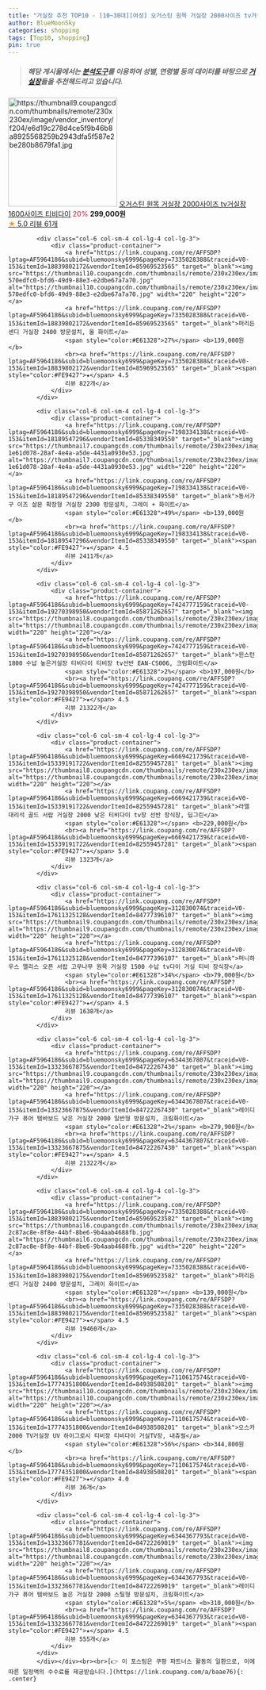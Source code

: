 ```yaml
---
title: "거실장 추천 TOP10 - [10~30대][여성] 오거스틴 원목 거실장 2000사이즈 tv거실장 1600사이즈 티비다이"
author: BlueMoonSky
categories: shopping
tags: [Top10, shopping]
pin: true
---
```


> ##### 해당 게시물에서는 [**분석도구**](https://itemscout.io/)를 이용하여 **성별**, **연령별** 등의 데이터를 바탕으로 [**거실장**](https://link.coupang.com/a/baae76)들을 추천해드리고 있습니다.
<div class="container"><div class="row">
            <div class="col-6 col-sm-4 col-lg-4 col-lg-3">
                <div class="product-container">
                    <a href="https://link.coupang.com/re/AFFSDP?lptag=AF5964186&subid=bluemoonsky6999&pageKey=7002464658&traceid=V0-153&itemId=17178611003&vendorItemId=84350806934" target="_blank"><img src="https://thumbnail9.coupangcdn.com/thumbnails/remote/230x230ex/image/vendor_inventory/f204/e6d19c278d4ce5f9b46b8a8925568259b2943dfa5f587e2be280b8679fa1.jpg" alt="https://thumbnail9.coupangcdn.com/thumbnails/remote/230x230ex/image/vendor_inventory/f204/e6d19c278d4ce5f9b46b8a8925568259b2943dfa5f587e2be280b8679fa1.jpg" width="220" height="220"></a>
                    <a href="https://link.coupang.com/re/AFFSDP?lptag=AF5964186&subid=bluemoonsky6999&pageKey=7002464658&traceid=V0-153&itemId=17178611003&vendorItemId=84350806934" target="_blank">오거스틴 원목 거실장 2000사이즈 tv거실장 1600사이즈 티비다이</a>
                    <span style="color:#E61328">20%</span> <b>299,000원</b>
                    <br><a href="https://link.coupang.com/re/AFFSDP?lptag=AF5964186&subid=bluemoonsky6999&pageKey=7002464658&traceid=V0-153&itemId=17178611003&vendorItemId=84350806934" target="_blank"><span style="color:#FE9427">★</span> 5.0
                    리뷰 61개</a>
                </div>
            </div>
            
            <div class="col-6 col-sm-4 col-lg-4 col-lg-3">
                <div class="product-container">
                    <a href="https://link.coupang.com/re/AFFSDP?lptag=AF5964186&subid=bluemoonsky6999&pageKey=7335028388&traceid=V0-153&itemId=18839802172&vendorItemId=85969523565" target="_blank"><img src="https://thumbnail10.coupangcdn.com/thumbnails/remote/230x230ex/image/retail/images/8157411209910385-570edfc0-bfd6-49d9-88e3-e2dbe67a7a70.jpg" alt="https://thumbnail10.coupangcdn.com/thumbnails/remote/230x230ex/image/retail/images/8157411209910385-570edfc0-bfd6-49d9-88e3-e2dbe67a7a70.jpg" width="220" height="220"></a>
                    <a href="https://link.coupang.com/re/AFFSDP?lptag=AF5964186&subid=bluemoonsky6999&pageKey=7335028388&traceid=V0-153&itemId=18839802172&vendorItemId=85969523565" target="_blank">퍼리든 센디 거실장 2400 방문설치, 올 화이트</a>
                    <span style="color:#E61328">27%</span> <b>139,000원</b>
                    <br><a href="https://link.coupang.com/re/AFFSDP?lptag=AF5964186&subid=bluemoonsky6999&pageKey=7335028388&traceid=V0-153&itemId=18839802172&vendorItemId=85969523565" target="_blank"><span style="color:#FE9427">★</span> 4.5
                    리뷰 822개</a>
                </div>
            </div>
            
            <div class="col-6 col-sm-4 col-lg-4 col-lg-3">
                <div class="product-container">
                    <a href="https://link.coupang.com/re/AFFSDP?lptag=AF5964186&subid=bluemoonsky6999&pageKey=7198334138&traceid=V0-153&itemId=18189547296&vendorItemId=85338349550" target="_blank"><img src="https://thumbnail7.coupangcdn.com/thumbnails/remote/230x230ex/image/retail/images/3378103258109002-1e61d078-28af-4e4a-a5de-4431a0930e53.jpg" alt="https://thumbnail7.coupangcdn.com/thumbnails/remote/230x230ex/image/retail/images/3378103258109002-1e61d078-28af-4e4a-a5de-4431a0930e53.jpg" width="220" height="220"></a>
                    <a href="https://link.coupang.com/re/AFFSDP?lptag=AF5964186&subid=bluemoonsky6999&pageKey=7198334138&traceid=V0-153&itemId=18189547296&vendorItemId=85338349550" target="_blank">동서가구 이즈 살몬 확장형 거실장 2300 방문설치, 그레이 + 화이트</a>
                    <span style="color:#E61328">49%</span> <b>139,000원</b>
                    <br><a href="https://link.coupang.com/re/AFFSDP?lptag=AF5964186&subid=bluemoonsky6999&pageKey=7198334138&traceid=V0-153&itemId=18189547296&vendorItemId=85338349550" target="_blank"><span style="color:#FE9427">★</span> 4.5
                    리뷰 2411개</a>
                </div>
            </div>
            
            <div class="col-6 col-sm-4 col-lg-4 col-lg-3">
                <div class="product-container">
                    <a href="https://link.coupang.com/re/AFFSDP?lptag=AF5964186&subid=bluemoonsky6999&pageKey=7424777159&traceid=V0-153&itemId=19270398950&vendorItemId=85871262657" target="_blank"><img src="https://thumbnail8.coupangcdn.com/thumbnails/remote/230x230ex/image/vendor_inventory/f6b2/14628df9567943702f2f8d80f8aa53016b78a582f123e617d714147d03fe.jpg" alt="https://thumbnail8.coupangcdn.com/thumbnails/remote/230x230ex/image/vendor_inventory/f6b2/14628df9567943702f2f8d80f8aa53016b78a582f123e617d714147d03fe.jpg" width="220" height="220"></a>
                    <a href="https://link.coupang.com/re/AFFSDP?lptag=AF5964186&subid=bluemoonsky6999&pageKey=7424777159&traceid=V0-153&itemId=19270398950&vendorItemId=85871262657" target="_blank">윈스턴 1800 수납 높은거실장 티비다이 티비장 tv선반 EAN-CS006, 크림화이트</a>
                    <span style="color:#E61328">2%</span> <b>197,000원</b>
                    <br><a href="https://link.coupang.com/re/AFFSDP?lptag=AF5964186&subid=bluemoonsky6999&pageKey=7424777159&traceid=V0-153&itemId=19270398950&vendorItemId=85871262657" target="_blank"><span style="color:#FE9427">★</span> 4.5
                    리뷰 21322개</a>
                </div>
            </div>
            
            <div class="col-6 col-sm-4 col-lg-4 col-lg-3">
                <div class="product-container">
                    <a href="https://link.coupang.com/re/AFFSDP?lptag=AF5964186&subid=bluemoonsky6999&pageKey=6669421739&traceid=V0-153&itemId=15339191722&vendorItemId=82559457281" target="_blank"><img src="https://thumbnail8.coupangcdn.com/thumbnails/remote/230x230ex/image/vendor_inventory/9134/19cea9f12053d19dae5b56b75a4ce19874c56d646c47f3e06878c1de1522.jpg" alt="https://thumbnail8.coupangcdn.com/thumbnails/remote/230x230ex/image/vendor_inventory/9134/19cea9f12053d19dae5b56b75a4ce19874c56d646c47f3e06878c1de1522.jpg" width="220" height="220"></a>
                    <a href="https://link.coupang.com/re/AFFSDP?lptag=AF5964186&subid=bluemoonsky6999&pageKey=6669421739&traceid=V0-153&itemId=15339191722&vendorItemId=82559457281" target="_blank">라엘 대리석 골드 서랍 거실장 2000 낮은 티비다이 tv장 선반 장식장, 딥그린</a>
                    <span style="color:#E61328"></span> <b>229,000원</b>
                    <br><a href="https://link.coupang.com/re/AFFSDP?lptag=AF5964186&subid=bluemoonsky6999&pageKey=6669421739&traceid=V0-153&itemId=15339191722&vendorItemId=82559457281" target="_blank"><span style="color:#FE9427">★</span> 5.0
                    리뷰 1323개</a>
                </div>
            </div>
            
            <div class="col-6 col-sm-4 col-lg-4 col-lg-3">
                <div class="product-container">
                    <a href="https://link.coupang.com/re/AFFSDP?lptag=AF5964186&subid=bluemoonsky6999&pageKey=312830074&traceid=V0-153&itemId=17611325128&vendorItemId=84777396107" target="_blank"><img src="https://thumbnail9.coupangcdn.com/thumbnails/remote/230x230ex/image/vendor_inventory/8141/bcc02000b7d3437f0b9de186ff88e563c9f55cf077bfcc56b21ba8b1a67c.jpg" alt="https://thumbnail9.coupangcdn.com/thumbnails/remote/230x230ex/image/vendor_inventory/8141/bcc02000b7d3437f0b9de186ff88e563c9f55cf077bfcc56b21ba8b1a67c.jpg" width="220" height="220"></a>
                    <a href="https://link.coupang.com/re/AFFSDP?lptag=AF5964186&subid=bluemoonsky6999&pageKey=312830074&traceid=V0-153&itemId=17611325128&vendorItemId=84777396107" target="_blank">퍼니하우스 앨리스 오픈 서랍 고무나무 원목 거실장 1500 수납 tv다이 거실 티비 장식장</a>
                    <span style="color:#E61328">34%</span> <b>79,000원</b>
                    <br><a href="https://link.coupang.com/re/AFFSDP?lptag=AF5964186&subid=bluemoonsky6999&pageKey=312830074&traceid=V0-153&itemId=17611325128&vendorItemId=84777396107" target="_blank"><span style="color:#FE9427">★</span> 4.5
                    리뷰 1638개</a>
                </div>
            </div>
            
            <div class="col-6 col-sm-4 col-lg-4 col-lg-3">
                <div class="product-container">
                    <a href="https://link.coupang.com/re/AFFSDP?lptag=AF5964186&subid=bluemoonsky6999&pageKey=6344367807&traceid=V0-153&itemId=13323667875&vendorItemId=84722267430" target="_blank"><img src="https://thumbnail9.coupangcdn.com/thumbnails/remote/230x230ex/image/rs_quotation_api/bfapwmz3/2c6b09f209e94fa5a460a7518f5a782c.jpg" alt="https://thumbnail9.coupangcdn.com/thumbnails/remote/230x230ex/image/rs_quotation_api/bfapwmz3/2c6b09f209e94fa5a460a7518f5a782c.jpg" width="220" height="220"></a>
                    <a href="https://link.coupang.com/re/AFFSDP?lptag=AF5964186&subid=bluemoonsky6999&pageKey=6344367807&traceid=V0-153&itemId=13323667875&vendorItemId=84722267430" target="_blank">레이디가구 퓨어 템바보드 낮은 거실장 2000 일반형 방문설치, 크림화이트</a>
                    <span style="color:#E61328">2%</span> <b>279,900원</b>
                    <br><a href="https://link.coupang.com/re/AFFSDP?lptag=AF5964186&subid=bluemoonsky6999&pageKey=6344367807&traceid=V0-153&itemId=13323667875&vendorItemId=84722267430" target="_blank"><span style="color:#FE9427">★</span> 4.5
                    리뷰 21322개</a>
                </div>
            </div>
            
            <div class="col-6 col-sm-4 col-lg-4 col-lg-3">
                <div class="product-container">
                    <a href="https://link.coupang.com/re/AFFSDP?lptag=AF5964186&subid=bluemoonsky6999&pageKey=7335028388&traceid=V0-153&itemId=18839802175&vendorItemId=85969523582" target="_blank"><img src="https://thumbnail6.coupangcdn.com/thumbnails/remote/230x230ex/image/retail/images/2093375448771480-2c87ac8e-8f8e-44bf-8be6-9b4aab4688fb.jpg" alt="https://thumbnail6.coupangcdn.com/thumbnails/remote/230x230ex/image/retail/images/2093375448771480-2c87ac8e-8f8e-44bf-8be6-9b4aab4688fb.jpg" width="220" height="220"></a>
                    <a href="https://link.coupang.com/re/AFFSDP?lptag=AF5964186&subid=bluemoonsky6999&pageKey=7335028388&traceid=V0-153&itemId=18839802175&vendorItemId=85969523582" target="_blank">퍼리든 센디 거실장 2400 방문설치, 그레이 화이트</a>
                    <span style="color:#E61328"></span> <b>139,000원</b>
                    <br><a href="https://link.coupang.com/re/AFFSDP?lptag=AF5964186&subid=bluemoonsky6999&pageKey=7335028388&traceid=V0-153&itemId=18839802175&vendorItemId=85969523582" target="_blank"><span style="color:#FE9427">★</span> 4.5
                    리뷰 19460개</a>
                </div>
            </div>
            
            <div class="col-6 col-sm-4 col-lg-4 col-lg-3">
                <div class="product-container">
                    <a href="https://link.coupang.com/re/AFFSDP?lptag=AF5964186&subid=bluemoonsky6999&pageKey=7110617574&traceid=V0-153&itemId=17774351800&vendorItemId=84938508201" target="_blank"><img src="https://thumbnail10.coupangcdn.com/thumbnails/remote/230x230ex/image/vendor_inventory/4d6f/176d50d7ef30e7b0543c9514394a1ce1a408d036bef613f1205e7d3ff2f8.jpg" alt="https://thumbnail10.coupangcdn.com/thumbnails/remote/230x230ex/image/vendor_inventory/4d6f/176d50d7ef30e7b0543c9514394a1ce1a408d036bef613f1205e7d3ff2f8.jpg" width="220" height="220"></a>
                    <a href="https://link.coupang.com/re/AFFSDP?lptag=AF5964186&subid=bluemoonsky6999&pageKey=7110617574&traceid=V0-153&itemId=17774351800&vendorItemId=84938508201" target="_blank">오스카 2000 TV거실장 UV 하이그로시 티비장 티비다이 거실TV장, 내츄럴</a>
                    <span style="color:#E61328">56%</span> <b>344,800원</b>
                    <br><a href="https://link.coupang.com/re/AFFSDP?lptag=AF5964186&subid=bluemoonsky6999&pageKey=7110617574&traceid=V0-153&itemId=17774351800&vendorItemId=84938508201" target="_blank"><span style="color:#FE9427">★</span> 4.0
                    리뷰 36개</a>
                </div>
            </div>
            
            <div class="col-6 col-sm-4 col-lg-4 col-lg-3">
                <div class="product-container">
                    <a href="https://link.coupang.com/re/AFFSDP?lptag=AF5964186&subid=bluemoonsky6999&pageKey=6344367793&traceid=V0-153&itemId=13323667781&vendorItemId=84722269019" target="_blank"><img src="https://thumbnail8.coupangcdn.com/thumbnails/remote/230x230ex/image/rs_quotation_api/7pvzflon/f0f7922304444974b5a456a41a7ca255.jpg" alt="https://thumbnail8.coupangcdn.com/thumbnails/remote/230x230ex/image/rs_quotation_api/7pvzflon/f0f7922304444974b5a456a41a7ca255.jpg" width="220" height="220"></a>
                    <a href="https://link.coupang.com/re/AFFSDP?lptag=AF5964186&subid=bluemoonsky6999&pageKey=6344367793&traceid=V0-153&itemId=13323667781&vendorItemId=84722269019" target="_blank">레이디가구 퓨어 템바보드 높은 거실장 2000 스틸형 방문설치, 크림화이트</a>
                    <span style="color:#E61328">5%</span> <b>310,000원</b>
                    <br><a href="https://link.coupang.com/re/AFFSDP?lptag=AF5964186&subid=bluemoonsky6999&pageKey=6344367793&traceid=V0-153&itemId=13323667781&vendorItemId=84722269019" target="_blank"><span style="color:#FE9427">★</span> 4.5
                    리뷰 555개</a>
                </div>
            </div>
            </div></div><br><br>[👉 이 포스팅은 쿠팡 파트너스 활동의 일환으로, 이에 따른 일정액의 수수료를 제공받습니다.](https://link.coupang.com/a/baae76){: .center}